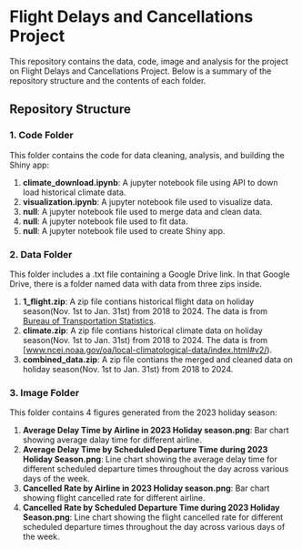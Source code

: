 # Flight Delays and Cancellations Project

This repository contains the data, code, image and analysis for the project on Flight Delays and Cancellations Project. Below is a summary of the repository structure and the contents of each folder.

## Repository Structure

### 1. Code Folder
This folder contains the code for data cleaning, analysis, and building the Shiny app:
1. **climate_download.ipynb**: A jupyter notebook file using API to down load historical climate data.
2. **visualization.ipynb**: A jupyter notebook file used to visualize data.
3. **null**: A jupyter notebook file used to merge data and clean data.
4. **null**: A jupyter notebook file used to fit data.
5. **null**: A jupyter notebook file used to create Shiny app.

### 2. Data Folder
This folder includes a .txt file containing a Google Drive link. In that Google Drive, there is a folder named data with data from three zips inside.
1. **1_flight.zip**: A zip file contians historical flight data on holiday season(Nov. 1st to Jan. 31st) from 2018 to 2024. The data is from [Bureau of Transportation Statistics](www.transtats.bts.gov).
2. **climate.zip**: A zip file contians historical climate data on holiday season(Nov. 1st to Jan. 31st) from 2018 to 2024. The data is from [www.ncei.noaa.gov/oa/local-climatological-data/index.html#v2/).
3. **combined_data.zip**: A zip file contians the merged and cleaned data on holiday season(Nov. 1st to Jan. 31st) from 2018 to 2024.

### 3. Image Folder
This folder contains 4 figures generated from the 2023 holiday season:
1. **Average Delay Time by Airline in 2023 Holiday season.png**: Bar chart showing average dalay time for different airline.
2. **Average Delay Time by Scheduled Departure Time during 2023 Holiday Season.png**: Line chart showing the average delay time for different scheduled departure times throughout the day across various days of the week.
3. **Cancelled Rate by Airline in 2023 Holiday season.png**: Bar chart showing flight cancelled rate for different airline.
4. **Cancelled Rate by Scheduled Departure Time during 2023 Holiday Season.png**: Line chart showing the flight cancelled rate for different scheduled departure times throughout the day across various days of the week.

